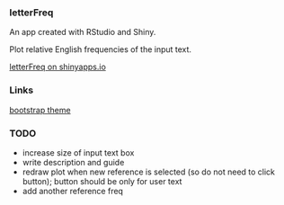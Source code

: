 ### letterFreq

An app created with RStudio and Shiny.

Plot relative English frequencies of the input text.

[letterFreq on shinyapps.io](https://dontpanic.shinyapps.io/letterFreq/)




### Links

[bootstrap theme](http://bootswatch.com/2/united/)


### TODO

- increase size of input text box
- write description and guide
- redraw plot when new reference is selected (so do not need to click button); button should be only for user text
- add another reference freq